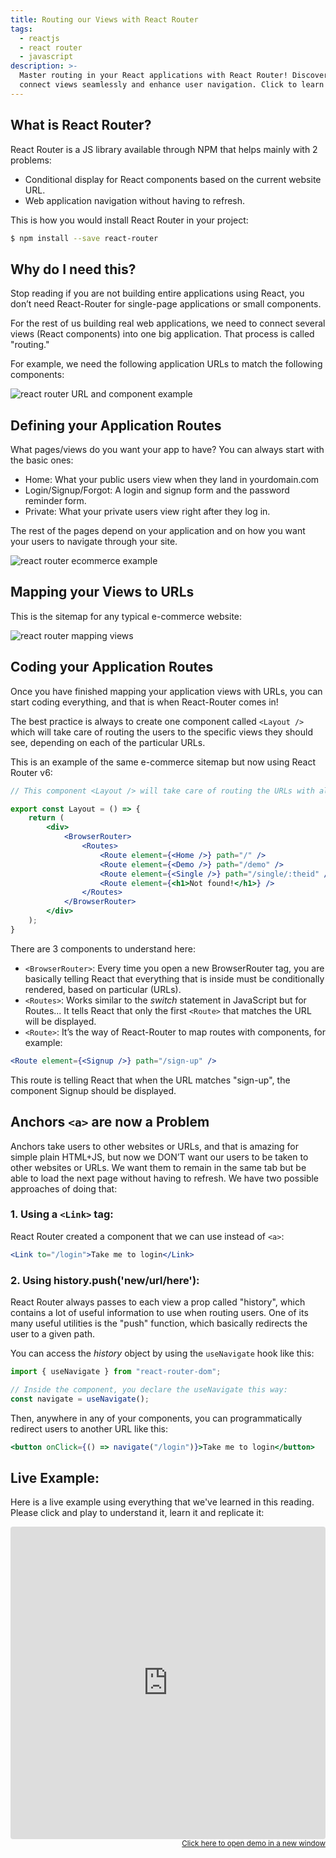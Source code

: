 ```yaml
---
title: Routing our Views with React Router
tags:
  - reactjs
  - react router
  - javascript
description: >-
  Master routing in your React applications with React Router! Discover how to
  connect views seamlessly and enhance user navigation. Click to learn more!
---
```

## What is React Router?

React Router is a JS library available through NPM that helps mainly with 2 problems:

+ Conditional display for React components based on the current website URL.
+ Web application navigation without having to refresh.

This is how you would install React Router in your project:

```bash
$ npm install --save react-router
```

## Why do I need this?

Stop reading if you are not building entire applications using React, you don’t need React-Router for single-page applications or small components.

For the rest of us building real web applications, we need to connect several views (React components) into one big application. That process is called "routing."

For example, we need the following application URLs to match the following components:

![react router URL and component example](https://github.com/breatheco-de/content/blob/master/src/assets/images/6fd2b44b-598b-4ddb-85ba-9c32b086127f.png?raw=true)

## Defining your Application Routes

What pages/views do you want your app to have? You can always start with the basic ones:

+ Home: What your public users view when they land in yourdomain.com
+ Login/Signup/Forgot: A login and signup form and the password reminder form.
+ Private: What your private users view right after they log in.

The rest of the pages depend on your application and on how you want your users to navigate through your site.

![react router ecommerce example](https://github.com/breatheco-de/content/blob/master/src/assets/images/205cd2de-dfae-4712-a5e4-1c922994e60d.png?raw=true)

## Mapping your Views to URLs

This is the sitemap for any typical e-commerce website:

![react router mapping views](https://github.com/breatheco-de/content/blob/master/src/assets/images/9021be43-57ae-4667-8c1a-435b8521ce59.png?raw=true)

## Coding your Application Routes

Once you have finished mapping your application views with URLs, you can start coding everything, and that is when React-Router comes in!

The best practice is always to create one component called `<Layout />` which will take care of routing the users to the specific views they should see, depending on each of the particular URLs.

This is an example of the same e-commerce sitemap but now using React Router v6:

```jsx 
// This component <Layout /> will take care of routing the URLs with all my application views 

export const Layout = () => {
    return (
        <div>
            <BrowserRouter>
                <Routes>
                    <Route element={<Home />} path="/" />
                    <Route element={<Demo />} path="/demo" />
                    <Route element={<Single />} path="/single/:theid" />
                    <Route element={<h1>Not found!</h1>} />
                </Routes>
            </BrowserRouter>
        </div>
    );
}
```

There are 3 components to understand here:

+ `<BrowserRouter>`: Every time you open a new BrowserRouter tag, you are basically telling React that everything that is inside must be conditionally rendered, based on particular <Routes> (URLs).
+ `<Routes>`: Works similar to the *switch* statement in JavaScript but for Routes... It tells React that only the first `<Route>` that matches the URL will be displayed.
+ `<Route>`: It’s the way of React-Router to map routes with components, for example:

```jsx
<Route element={<Signup />} path="/sign-up" />
```

This route is telling React that when the URL matches "sign-up", the component Signup should be displayed.

## Anchors `<a>` are now a Problem

Anchors take users to other websites or URLs, and that is amazing for simple plain HTML+JS, but now we DON’T want our users to be taken to other websites or URLs. We want them to remain in the same tab but be able to load the next page without having to refresh. We have two possible approaches of doing that:

### 1. Using a `<Link>` tag:

React Router created a component that we can use instead of `<a>`:

```jsx
<Link to="/login">Take me to login</Link>
```

### 2. Using history.push('new/url/here'):

React Router always passes to each view a prop called "history", which contains a lot of useful information to use when routing users. One of its many useful utilities is the "push" function, which basically redirects the user to a given path.

You can access the *history* object by using the `useNavigate` hook like this:

```js
import { useNavigate } from "react-router-dom";

// Inside the component, you declare the useNavigate this way:
const navigate = useNavigate();
```

Then, anywhere in any of your components, you can programmatically redirect users to another URL like this:

```jsx
<button onClick={() => navigate("/login")}>Take me to login</button>
```

## Live Example:

Here is a live example using everything that we've learned in this reading. Please click and play to understand it, learn it and replicate it:

<iframe src="https://codesandbox.io/embed/infallible-glitter-soi3js?autoresize=1&amp;module=%2Fsrc%2FLayout.jsx&amp;moduleview=1" style="width:100%; height:500px; border:0; border-radius: 4px; overflow:hidden;" sandbox="allow-modals allow-forms allow-popups allow-scripts allow-same-origin"></iframe>

<div align="right"><small><a href="https://codesandbox.io/embed/infallible-glitter-soi3js?autoresize=1&amp;module=%2Fsrc%2FLayout.jsx&amp;moduleview=1">Click here to open demo in a new window</a></small></div>
